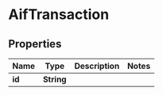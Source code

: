 

# AifTransaction


## Properties

| Name | Type | Description | Notes |
|------------ | ------------- | ------------- | -------------|
|**id** | **String** |  |  |




